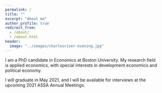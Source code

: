 ```yaml
---
permalink: /
title: ""
excerpt: "About me"
author_profile: true
redirect_from: 
  - /about/
  - /about.html
header:
  image: "../images/charlesriver-evening.jpg"
---
```


I am a PhD candidate in Economics at Boston University.  My research field is applied economics, with special interests in development economics and political economy.  

I will graduate in May 2021, and I will be available for interviews at the upcoming 2021 ASSA Annual Meetings.